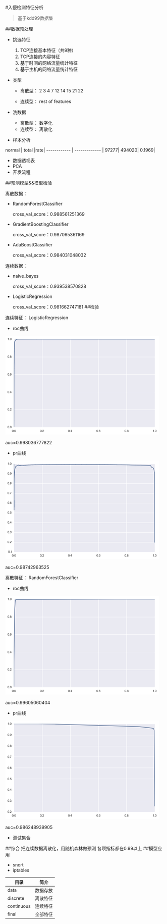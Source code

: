 #入侵检测特征分析
>基于kdd99数据集

##数据预处理
 * 挑选特征
 
	  1. TCP连接基本特征（共9种）
	  2. TCP连接的内容特征
	  3. 基于时间的网络流量统计特征
	  4. 基于主机的网络流量统计特征 
	  
 * 类型
 
 	* 离散型：
 	2 3 4 7  12 14 15 21 22
 	
 	 * 连续型：
 	rest of features

  * 洗数据
  
  	* 离散型：
  		数字化
  	* 连续型：
  		离散化

 * 样本分析  
 
 normal | total |rate|
------------ | ------------- |
97277| 494020| 0.1969|





 * 数据透视表
 * PCA
 * 开发流程
  
##预测模型&&模型检验

离散数据：

* RandomForestClassifier

	cross_val_score：0.988561251369

* GradientBoostingClassifier

	cross_val_score：0.987065361169

* AdaBoostClassifier

	cross_val_score：0.984031048032
	
连续数据：

* naive_bayes

	cross_val_score：0.939538570828
	
* LogisticRegression

	cross_val_score：0.981662747181
##检验


连续特征：
LogisticRegression

 *  roc曲线

![log_pr](./pic/log_roc)

auc=0.998036777822

 
 * pr曲线

![log_pr](./pic/log_pr)

auc=0.98742963525


离散特征：
RandomForestClassifier

 
 * roc曲线

![roc_pr](./pic/rf_roc)

auc=0.99605060404 

 *  pr曲线 

 ![rf_pr](./pic/rf_pr)


auc=0.986248939905

 * 测试集合
 
##综合
把连续数据离散化，用随机森林做预测
各项指标都在0.99以上 
##模型应用
 
 *  snort
  *  iptables

目录 | 简介 |
------------ | ------------- |
data| 数据存放|
discrete| 离散特征|
continuous| 连续特征|
final| 全部特征|

